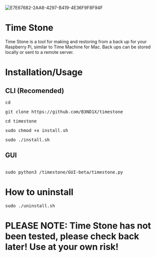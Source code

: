 ![E7E67682-2AA8-4297-B419-4E36F9F8F94F](https://user-images.githubusercontent.com/48177481/177013928-0388be36-33f4-473d-89bc-ebbc1112bbef.jpeg)
# Time Stone
Time Stone is a tool for making and restoring from a back up for your Raspberry Pi, similar to Time Machine for Mac. Back ups can be stored locally or sent to a remote server.  

# Installation/Usage

## CLI (Recomended)
<pre>
cd
</pre>
<pre>
git clone https://github.com/B3ND1X/timestone
</pre>
<pre>
cd timestone
</pre>
<pre>
sudo chmod +x install.sh
</pre>
<pre>
sudo ./install.sh
</pre>

## GUI 
<pre> 
sudo python3 /timestone/GUI-beta/timestone.py
</pre>

# How to uninstall
<pre>
sudo ./uninstall.sh
</pre>

# PLEASE NOTE: Time Stone has not been tested, please check back later! Use at your own risk!
